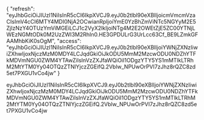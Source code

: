 {
  "refresh": "eyJhbGciOiJIUzI1NiIsInR5cCI6IkpXVCJ9.eyJ0b2tlbl90eXBlIjoicmVmcmVzaCIsImV4cCI6MTY4MDI0NjA2OCwianRpIjoiYmE0YzBhZmViNTc5NGYyM2E5ZjIzNzY4OTUzYmViMGEiLCJ1c2VyX2lkIjoiNTg4M2E2OWEtZjE5ZC00YTNjLWEzNGMtODk0M2UzZWI3M2RhIn0.HE3GPDULrG3UrLcc63Cf_BE9LZmkGFAAMhbKiK0sOgM",
  "access": "eyJhbGciOiJIUzI1NiIsInR5cCI6IkpXVCJ9.eyJ0b2tlbl90eXBlIjoiYWNjZXNzIiwiZXhwIjoxNjczMzM0MDY4LCJqdGkiOiJkODU5MmM2MzcwODU0NDZhYTFkMDVmNGU0ZWM4YTAwZiIsInVzZXJfaWQiOiI1ODgzYTY5YS1mMTlkLTRhM2MtYTM0Yy04OTQzZTNlYjczZGEifQ.2Vblw_NPUwOrPVI7zJhz8rQZC8zd5et7PXGU1vCo4jw"
}

eyJhbGciOiJIUzI1NiIsInR5cCI6IkpXVCJ9.eyJ0b2tlbl90eXBlIjoiYWNjZXNzIiwiZXhwIjoxNjczMzM0MDY4LCJqdGkiOiJkODU5MmM2MzcwODU0NDZhYTFkMDVmNGU0ZWM4YTAwZiIsInVzZXJfaWQiOiI1ODgzYTY5YS1mMTlkLTRhM2MtYTM0Yy04OTQzZTNlYjczZGEifQ.2Vblw_NPUwOrPVI7zJhz8rQZC8zd5et7PXGU1vCo4jw